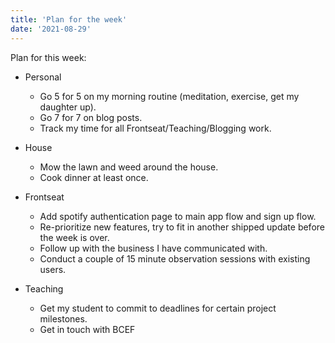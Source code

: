```yaml
---
title: 'Plan for the week'
date: '2021-08-29'
---
```


Plan for this week:
 * Personal
    * Go 5 for 5 on my morning routine (meditation, exercise, get my daughter up).
    * Go 7 for 7 on blog posts.
    * Track my time for all Frontseat/Teaching/Blogging work.
    
 * House
    * Mow the lawn and weed around the house.
    * Cook dinner at least once.

 * Frontseat
    * Add spotify authentication page to main app flow and sign up flow.
    * Re-prioritize new features, try to fit in another shipped update before the week is over.
    * Follow up with the business I have communicated with.
    * Conduct a couple of 15 minute observation sessions with existing users.

 * Teaching
    * Get my student to commit to deadlines for certain project milestones.
    * Get in touch with BCEF

